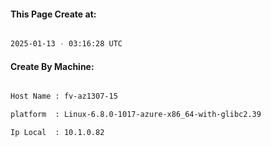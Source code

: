 
   
#### This Page Create at:

```bash

2025-01-13 - 03:16:28 UTC

```

#### Create By Machine:

```bash

Host Name : fv-az1307-15

platform  : Linux-6.8.0-1017-azure-x86_64-with-glibc2.39

Ip Local  : 10.1.0.82

```

